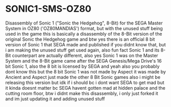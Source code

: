 # SONIC1-SMS-OZ80
Disassembly of Sonic 1 ("Sonic the Hedgehog", 8-Bit) for the SEGA Master System in OZ80 ('OZ80MANDIAS') format, but with the unused stuff being used in the game 
this is basically a disassembly of the 8-Bit version of the original Sonic the Hedgehog game and btw yes there is an official 8 bit version of Sonic 1 that SEGA made and published if you didnt know that,
but i am making the unused stuff get used again, also fun fact Sonic 1 and its 8-Bit counterpart are actually different,
also yes Sonic 1 was on the Master System and the 8-Bit game came after the SEGA Genesis/Mega Drive's 16 bit Sonic 1, also the 8 bit is licensed by SEGA and yeah also you probably
dont know this but the 8 bit Sonic 1 was not made by Aspect it was made by Ancient and Aspect just made the other 8 Bit Sonic games also
i might be releasing this version but idk if i should bc i dont want SEGA to get mad but it kinda doesnt matter bc SEGA havent gotten mad at hidden palace and the cutting room floor,
btw i didnt make this disassembly, i only just forked it and im just updating it and adding unused stuff
